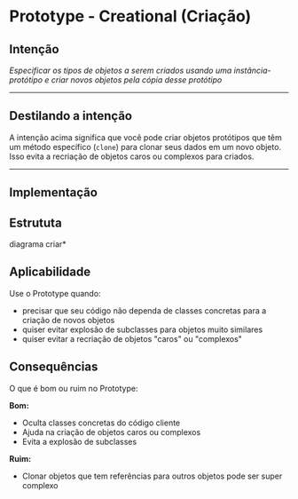 # Prototype - Creational (Criação)

## Intenção

_Especificar os tipos de objetos a serem criados usando uma instância-protótipo e criar novos objetos pela cópia desse protótipo_

---

## Destilando a intenção

A intenção acima significa que você pode criar objetos protótipos que têm um método específico (`clone`) para clonar seus dados em um novo objeto. Isso evita a recriação de objetos caros ou complexos para criados.

---

## Implementação

## Estrututa

diagrama criar\*

## Aplicabilidade

Use o Prototype quando:

- precisar que seu código não dependa de classes concretas para a criação de novos objetos
- quiser evitar explosão de subclasses para objetos muito similares
- quiser evitar a recriação de objetos "caros" ou "complexos"

## Consequências

O que é bom ou ruim no Prototype:

**Bom:**

- Oculta classes concretas do código cliente
- Ajuda na criação de objetos caros ou complexos
- Evita a explosão de subclasses

**Ruim:**

- Clonar objetos que tem referências para outros objetos pode ser super complexo
